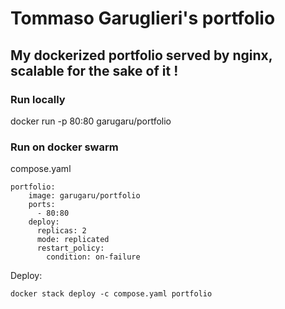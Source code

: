 
# Tommaso Garuglieri's portfolio

## My dockerized portfolio served by nginx, scalable for the sake of it !


### Run locally

  docker run -p 80:80 garugaru/portfolio

### Run on docker swarm

compose.yaml


    portfolio:
        image: garugaru/portfolio
        ports:
          - 80:80
        deploy:
          replicas: 2
          mode: replicated
          restart_policy:
            condition: on-failure


Deploy:

    docker stack deploy -c compose.yaml portfolio
